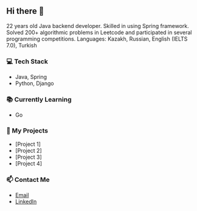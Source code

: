 ## Hi there 👋

22 years old Java backend developer. Skilled in using Spring framework. Solved 200+ algorithmic problems in Leetcode and participated in several programming competitions. Languages: Kazakh, Russian, English (IELTS 7.0), Turkish

### 💻 Tech Stack

- Java, Spring
- Python, Django

### 📚 Currently Learning

- Go

### 🔭 My Projects

- [Project 1]
- [Project 2]
- [Project 3]
- [Project 4]

### 📫 Contact Me

- [Email](yernazarovz@gmail.com)
- [LinkedIn](https://www.linkedin.com/in/zhandos-yernazarov-b739801a7/)
